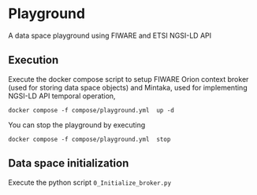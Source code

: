 # Playground
A data space playground using FIWARE and ETSI NGSI-LD API

## Execution
Execute the docker compose script to setup FIWARE Orion context broker (used for
storing data space objects) and Mintaka, used for implementing NGSI-LD API temporal
operation,


```
docker compose -f compose/playground.yml  up -d 
```

You can stop the playground by executing 

```
docker compose -f compose/playground.yml  stop
```

## Data space initialization 

Execute the python script `0_Initialize_broker.py`